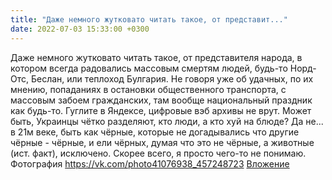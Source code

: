 ```yaml
---
title: "Даже немного жутковато читать такое, от представит..."
date: 2022-07-03 15:33:00 +0300
---
```


Даже немного жутковато читать такое, от представителя народа, в котором всегда радовались массовым смертям людей, будь-то Норд-Отс, Беслан, или теплоход Булгария. Не говоря уже об удачных, по их мнению, попаданиях в остановки общественного транспорта, с массовым забоем гражданских, там вообще национальный праздник как будь-то. Гуглите в Яндексе, цифровые вэб архивы не врут.
Может быть, Украинцы чётко разделяют, кто люди, а кто хуй на блюде? Да не... в 21м веке, быть как чёрные, которые не догадывались что другие чёрные - чёрные, и ели чёрных, думая что это не чёрные, а животные (ист. факт), исключено. Скорее всего, я просто чего-то не понимаю.
Фотография
<a class="vk-attach" href="https://vk.com/photo41076938_457248723">https://vk.com/photo41076938_457248723</a>
<a class="vk-attach" href="https://vk.com/photo41076938_457248723">Вложение</a>
